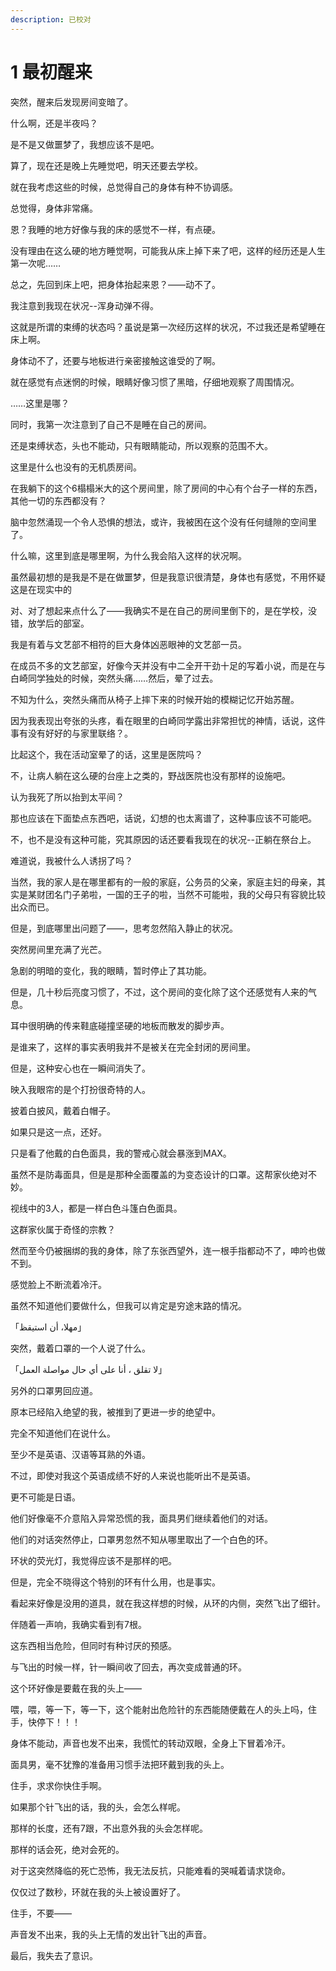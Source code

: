 ```yaml
---
description: 已校对
---
```


# 1 最初醒来

突然，醒来后发现房间变暗了。

什么啊，还是半夜吗？

是不是又做噩梦了，我想应该不是吧。

算了，现在还是晚上先睡觉吧，明天还要去学校。

就在我考虑这些的时候，总觉得自己的身体有种不协调感。

总觉得，身体非常痛。

恩？我睡的地方好像与我的床的感觉不一样，有点硬。

没有理由在这么硬的地方睡觉啊，可能我从床上掉下来了吧，这样的经历还是人生第一次呢……

总之，先回到床上吧，把身体抬起来恩？——动不了。

我注意到我现在状况--浑身动弹不得。

这就是所谓的束缚的状态吗？虽说是第一次经历这样的状况，不过我还是希望睡在床上啊。

身体动不了，还要与地板进行亲密接触这谁受的了啊。

就在感觉有点迷惘的时候，眼睛好像习惯了黑暗，仔细地观察了周围情况。

……这里是哪？

同时，我第一次注意到了自己不是睡在自己的房间。

还是束缚状态，头也不能动，只有眼睛能动，所以观察的范围不大。

这里是什么也没有的无机质房间。

在我躺下的这个6榻榻米大的这个房间里，除了房间的中心有个台子一样的东西，其他一切的东西都没有？

脑中忽然涌现一个令人恐惧的想法，或许，我被困在这个没有任何缝隙的空间里了。

什么嘛，这里到底是哪里啊，为什么我会陷入这样的状况啊。

虽然最初想的是我是不是在做噩梦，但是我意识很清楚，身体也有感觉，不用怀疑这是在现实中的

对、对了想起来点什么了——我确实不是在自己的房间里倒下的，是在学校，没错，放学后的部室。

我是有着与文艺部不相符的巨大身体凶恶眼神的文艺部一员。

在成员不多的文艺部室，好像今天并没有中二全开干劲十足的写着小说，而是在与白崎同学独处的时候，突然头痛……然后，晕了过去。

不知为什么，突然头痛而从椅子上摔下来的时候开始的模糊记忆开始苏醒。

因为我表现出夸张的头疼，看在眼里的白崎同学露出非常担忧的神情，话说，这件事有没有好好的与家里联络？。

比起这个，我在活动室晕了的话，这里是医院吗？

不，让病人躺在这么硬的台座上之类的，野战医院也没有那样的设施吧。

认为我死了所以抬到太平间？

那也应该在下面垫点东西吧，话说，幻想的也太离谱了，这种事应该不可能吧。

不，也不是没有这种可能，究其原因的话还要看我现在的状况--正躺在祭台上。

难道说，我被什么人诱拐了吗？

当然，我的家人是在哪里都有的一般的家庭，公务员的父亲，家庭主妇的母亲，其实是某财团名门子弟啦，一国的王子的啦，当然不可能啦，我的父母只有容貌比较出众而已。

但是，到底哪里出问题了——，思考忽然陷入静止的状况。

突然房间里充满了光芒。

急剧的明暗的变化，我的眼睛，暂时停止了其功能。

但是，几十秒后亮度习惯了，不过，这个房间的变化除了这个还感觉有人来的气息。

耳中很明确的传来鞋底碰撞坚硬的地板而散发的脚步声。

是谁来了，这样的事实表明我并不是被关在完全封闭的房间里。

但是，这种安心也在一瞬间消失了。

映入我眼帘的是个打扮很奇特的人。

披着白披风，戴着白帽子。

如果只是这一点，还好。

只是看了他戴的白色面具，我的警戒心就会暴涨到MAX。

虽然不是防毒面具，但是是那种全面覆盖的为变态设计的口罩。这帮家伙绝对不妙。

视线中的3人，都是一样白色斗篷白色面具。

这群家伙属于奇怪的宗教？

然而至今仍被捆绑的我的身体，除了东张西望外，连一根手指都动不了，呻吟也做不到。

感觉脸上不断流着冷汗。

虽然不知道他们要做什么，但我可以肯定是穷途末路的情况。

「مهلا، أن استيقظ」

突然，戴着口罩的一个人说了什么。

「لا تقلق ، أنا على أي حال مواصلة العمل」

另外的口罩男回应道。

原本已经陷入绝望的我，被推到了更进一步的绝望中。

完全不知道他们在说什么。

至少不是英语、汉语等耳熟的外语。

不过，即使对我这个英语成绩不好的人来说也能听出不是英语。

更不可能是日语。

他们好像毫不介意陷入异常恐慌的我，面具男们继续着他们的对话。

他们的对话突然停止，口罩男忽然不知从哪里取出了一个白色的环。

环状的荧光灯，我觉得应该不是那样的吧。

但是，完全不晓得这个特别的环有什么用，也是事实。

看起来好像是没用的道具，就在我这样想的时候，从环的内侧，突然飞出了细针。

伴随着一声响，我确实看到有7根。

这东西相当危险，但同时有种讨厌的预感。

与飞出的时候一样，针一瞬间收了回去，再次变成普通的环。

这个环好像是要戴在我的头上——

喂，喂，等一下，等一下，这个能射出危险针的东西能随便戴在人的头上吗，住手，快停下！！！

身体不能动，声音也发不出来，我慌忙的转动双眼，全身上下冒着冷汗。

面具男，毫不犹豫的准备用习惯手法把环戴到我的头上。

住手，求求你快住手啊。

如果那个针飞出的话，我的头，会怎么样呢。

那样的长度，还有7跟，不出意外我的头会怎样呢。

那样的话会死，绝对会死的。

对于这突然降临的死亡恐怖，我无法反抗，只能难看的哭喊着请求饶命。

仅仅过了数秒，环就在我的头上被设置好了。

住手，不要——

声音发不出来，我的头上无情的发出针飞出的声音。

最后，我失去了意识。
